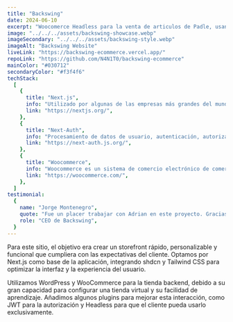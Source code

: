```yaml
---
title: "Backswing"
date: 2024-06-10
excerpt: "Woocomerce Headless para la venta de articulos de Padle, usando Next.js como base de aplicación y estas tecnologías:"
image: "../../../assets/backswing-showcase.webp"
imageSecondary: "../../../assets/backswing-style.webp"
imageAlt: "Backswing Website"
liveLink: "https://backswing-ecommerce.vercel.app/"
repoLink: "https://github.com/N4N1T0/backswing-ecommerce"
mainColor: "#030712"
secondaryColor: "#f3f4f6"
techStack:
  [
    {
      title: "Next.js",
      info: "Utilizado por algunas de las empresas más grandes del mundo, Next.js le permite crear aplicaciones web completas ampliando las últimas funciones de React e integrando potentes herramientas JavaScript basadas en Rust para las construcciones más rápidas.",
      link: "https://nextjs.org/",
    },
    {
      title: "Next-Auth",
      info: "Procesamiento de datos de usuario, autenticación, autorización y autenticación de proveedor.",
      link: "https://next-auth.js.org/",
    },
    {
      title: "Woocommerce",
      info: "Woocommerce es un sistema de comercio electrónico de comercio en línea para WordPress.",
      link: "https://woocommerce.com/",
    },
  ]
testimonial:
  {
    name: "Jorge Montenegro",
    quote: "Fue un placer trabajar con Adrian en este proyecto. Gracias por todo el apoyo, siempre estaré encantado de trabajar con usted en este proyecto.",
    role: "CEO de Backswing",
  }
---
```


Para este sitio, el objetivo era crear un storefront rápido, personalizable y funcional que cumpliera con las expectativas del cliente. Optamos por Next.js como base de la aplicación, integrando shdcn y Tailwind CSS para optimizar la interfaz y la experiencia del usuario.

Utilizamos WordPress y WooCommerce para la tienda backend, debido a su gran capacidad para configurar una tienda virtual y su facilidad de aprendizaje. Añadimos algunos plugins para mejorar esta interacción, como JWT para la autorización y Headless para que el cliente pueda usarlo exclusivamente.
